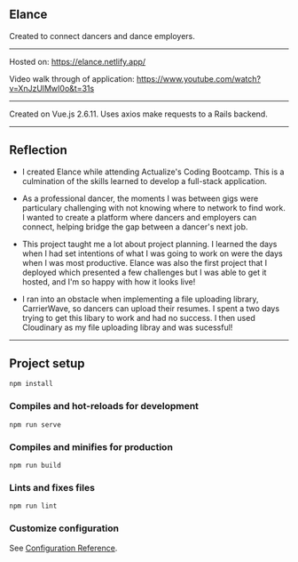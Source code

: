 ## Elance 
Created to connect dancers and dance employers.

<hr>

Hosted on:  https://elance.netlify.app/

Video walk through of application:  https://www.youtube.com/watch?v=XnJzUlMwI0o&t=31s

<hr>

Created on Vue.js 2.6.11. Uses axios make requests to a Rails backend. 

<hr>

## Reflection

- I created Elance while attending Actualize's Coding Bootcamp. This is a culmination of the skills learned to develop a full-stack application.

- As a professional dancer, the moments I was between gigs were particulary challenging with not knowing where to network to find work. I wanted to create a           platform where dancers and employers can connect, helping bridge the gap between a dancer's next job.
 
- This project taught me a lot about project planning. I learned the days when I had set intentions of what I was going to work on were the days when I was most       productive. Elance was also the first project that I deployed which presented a few challenges but I was able to get it hosted, and I'm so happy with how it         looks live! 
  
- I ran into an obstacle when implementing a file uploading library, CarrierWave, so dancers can upload their resumes. I spent a two days trying to get this           libary to work and had no success. I then used Cloudinary as my file uploading libray and was sucessful! 
 
<hr>

## Project setup
```
npm install
```

### Compiles and hot-reloads for development
```
npm run serve
```

### Compiles and minifies for production
```
npm run build
```

### Lints and fixes files
```
npm run lint
```

### Customize configuration
See [Configuration Reference](https://cli.vuejs.org/config/).
